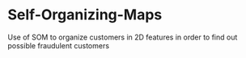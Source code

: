 # Self-Organizing-Maps
Use of SOM to organize customers in 2D features in order to find out possible fraudulent customers
